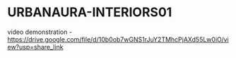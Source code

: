 # URBANAURA-INTERIORS01
video demonstration - https://drive.google.com/file/d/10b0ob7wGNS1rJuY2TMhcPjAXd55Lw0iO/view?usp=share_link
